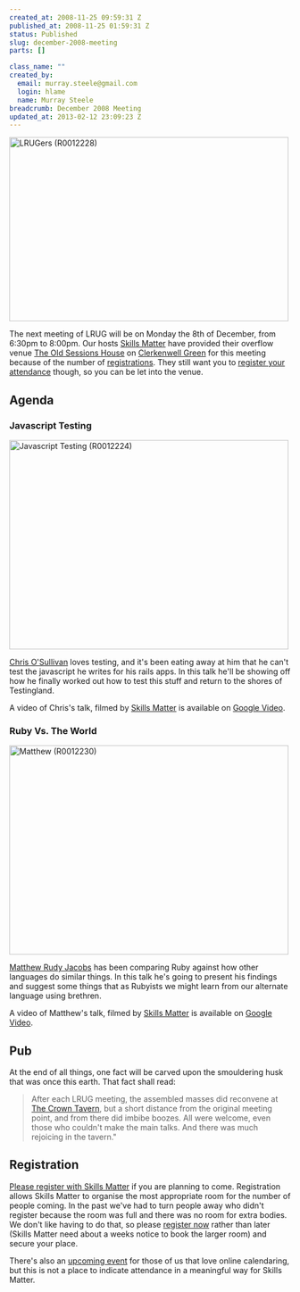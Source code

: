 ```yaml
--- 
created_at: 2008-11-25 09:59:31 Z
published_at: 2008-11-25 01:59:31 Z
status: Published
slug: december-2008-meeting
parts: []

class_name: ""
created_by: 
  email: murray.steele@gmail.com
  login: hlame
  name: Murray Steele
breadcrumb: December 2008 Meeting
updated_at: 2013-02-12 23:09:23 Z
---
```


<a href="http://www.flickr.com/photos/snowblink/3095342287/" title="LRUGers (R0012228) by snowblink, on Flickr"><img src="http://farm4.static.flickr.com/3141/3095342287_f270a0604d.jpg" width="500" height="330" alt="LRUGers (R0012228)" /></a>

The next meeting of LRUG will be on Monday the 8th of December, from 6:30pm to 8:00pm.  Our hosts [Skills Matter](http://skillsmatter.com/) have provided their overflow venue [The Old Sessions House](http://www.sessionshouse.com/) on [Clerkenwell Green](http://tinyurl.com/5qfpkc) for this meeting because of the number of <a href="#dec08registration">registrations</a>.  They still want you to <a href="#dec08registration">register your attendance</a> though, so you can be let into the venue.

Agenda
------

### Javascript Testing

<a href="http://www.flickr.com/photos/snowblink/3096183040/" title="Javascript Testing (R0012224) by snowblink, on Flickr"><img src="http://farm4.static.flickr.com/3117/3096183040_a5ca82112f.jpg" width="500" height="375" alt="Javascript Testing (R0012224)" /></a>

[Chris O'Sullivan](http://thechrisoshow.com/) loves testing, and it's been eating away at him that he can't test the javascript he writes for his rails apps.  In this talk he'll be showing off how he finally worked out how to test this stuff and return to the shores of Testingland.

A video of Chris's talk, filmed by [Skills Matter](http://skillsmatter.com/podcast/ajax-ria/javascript-testing) is available on [Google Video](http://video.google.com/videoplay?docid=3708135635111089912&hl=en).

### Ruby Vs. The World

<a href="http://www.flickr.com/photos/snowblink/3096183996/" title="Matthew (R0012230) by snowblink, on Flickr"><img src="http://farm4.static.flickr.com/3060/3096183996_52994ea89b.jpg" width="500" height="375" alt="Matthew (R0012230)" /></a>

[Matthew Rudy Jacobs](http://matthewrudy.com/) has been comparing Ruby against how other languages do similar things.  In this talk he's going to present his findings and suggest some things that as Rubyists we might learn from our alternate language using brethren.  

A video of Matthew's talk, filmed by [Skills Matter](http://skillsmatter.com/podcast/ajax-ria/ruby-vs-the-world) is available on [Google Video](http://video.google.com/videoplay?docid=134589307988772388&hl=en).

Pub
---

At the end of all things, one fact will be carved upon the smouldering husk that was once this earth.  That fact shall read:

> After each LRUG meeting, the assembled masses did reconvene at [The Crown Tavern](http://fancyapint.com/pubs/pub199.html), 
> but a short distance from the original meeting point, and from there did imbibe boozes.  All were welcome,
> even those who couldn't make the main talks.  And there was much rejoicing in the tavern."

<a name="dec08registration"></a>
Registration
------------

[Please register with Skills Matter](http://skillsmatter.com/event/ajax-ria/lrug-meeting-december) if you are planning to come.  Registration allows Skills Matter to organise the most appropriate room for the number of people coming.  In the past we've had to turn people away who didn't register because the room was full and there was no room for extra bodies.  We don't like having to do that, so please [register now](http://skillsmatter.com/event/ajax-ria/lrug-meeting-december) rather than later (Skills Matter need about a weeks notice to book the larger room) and secure your place.  

There's also an [upcoming event](http://upcoming.yahoo.com/event/1385423/) for those of us that love online calendaring, but this is not a place to indicate attendance in a meaningful way for Skills Matter.
